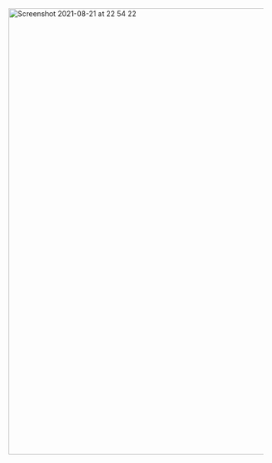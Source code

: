 <img width="882" alt="Screenshot 2021-08-21 at 22 54 22" src="https://user-images.githubusercontent.com/89073540/130334544-c3537682-2027-43bb-83e9-24e3c22d32a0.png">
